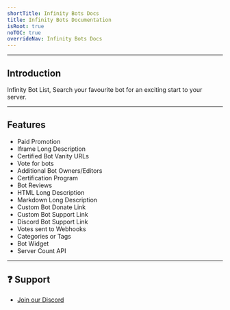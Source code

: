 ```yaml
---
shortTitle: Infinity Bots Docs
title: Infinity Bots Documentation
isRoot: true
noTOC: true
overrideNav: Infinity Bots Docs
---
```


<Overview />

---

## Introduction
Infinity Bot List, Search your favourite bot for an exciting start to your server.

---

## Features
* Paid Promotion
* Iframe Long Description
* Certified Bot Vanity URLs
* Vote for bots
* Additional Bot Owners/Editors
* Certification Program
* Bot Reviews
* HTML Long Description
* Markdown Long Description
* Custom Bot Donate Link
* Custom Bot Support Link
* Discord Bot Support Link
* Votes sent to Webhooks
* Categories or Tags
* Bot Widget
* Server Count API


---

## ❓ Support
* [Join our Discord](https://infinitybotlist.com/discord)

